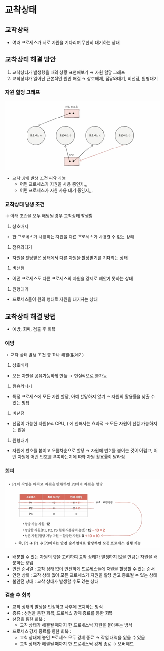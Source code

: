 # 교착상태

## 교착상태

- 여러 프로세스가 서로 자원을 기다리며 무한히 대기하는 상태

## 교착상태 해결 방안

1. 교착상태가 발생했을 때의 상황 표현해보기 → 자원 할당 그래프
2. 교착상태가 일어난 근본적인 원인 해결 → 상호배제, 점유와대기, 비선점, 원형대기

### 자원 할당 그래프

![img.png](../image/이승현-image1.png)

- 교착 상태 발생 조건 파악 가능
    - 어떤 프로세스가 자원을 사용 중인지,,,
    - 어떤 프로세스가 자원 사용 대기 중인지,,,

### 교착상태 발생 조건

→ 아래 조건을 모두 해당될 경우 교착상태 발생함

1. 상호배제
- 한 프로세스가 사용하는 자원을 다른 프로세스가 사용할 수 없는 상태
1. 점유와대기
- 자원을 할당받은 상태에서 다른 자원을 할당받기를 기다리는 상태
1. 비선점
- 어떤 프로세스도 다른 프로세스의 자원을 강제로 빼앗지 못하는 상태
1. 원형대기
- 프로세스들이 원의 형태로 자원을 대기하는 상태

## 교착상태 해결 방법

- 예방, 회피, 검출 후 회복

### 예방

→ 교착 상태 발생 조건 중 하나 해결(없애기)

1. 상호배제
- 모든 자원을 공유가능하게 만듦 → 현실적으로 불가능
1. 점유와대기
- 특정 프로세스에 모든 자원 할당, 아예 할당하지 않기 → 자원의 활용률을 낮출 수 있는 방법
1. 비선점
- 선점이 가능한 자원(ex. CPU,,) 에 한해서는 효과적 → 모든 자원이 선점 가능하지는 않음
1. 원형대기
- 자원에 번호를 붙이고 오름차순으로 할당 → 자원에 번호를 붙이는 것이 어렵고, 어떤 자원에 어떤 번호를 부여하는지에 따라 자원 활용률이 달라짐

### 회피

![img.png](../image/이승현-image2.png)

- 배분할 수 있는 자원의 양을 고려하여 교착 상태가 발생하지 않을 만큼만 자원을 배분하는 방법
- 안전 순서열 : 교착 상태 없이 안전하게 프로세스들에 자원을 할당할 수 있는 순서
- 안전 상태 : 교착 상태 없이 모든 프로세스가 자원을 할당 받고 종료될 수 있는 상태
- 불안전 상태 : 교착 상태가 발생할 수도 있는 상태

### 검출 후 회복

- 교착 상태의 발생을 인정하고 사후에 조치하는 방식
- 종류 : 선점을 통한 회복, 프로세스 강제 종료를 통한 회복
- 선점을 통한 회복 :
    - 교착 상태가 해결될 때까지 한 프로세스씩 자원을 몰아주는 방식
- 프로세스 강제 종료를  통한 회복 :
    - 교착 상태에 놓인 프로세스 모두 강제 종료 → 작업 내역을 잃을 수 있음
    - 교착 상태가 해결될 때까지 한 프로세스씩 강제 종료 → 오버헤드